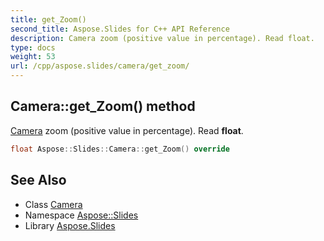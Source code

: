```yaml
---
title: get_Zoom()
second_title: Aspose.Slides for C++ API Reference
description: Camera zoom (positive value in percentage). Read float.
type: docs
weight: 53
url: /cpp/aspose.slides/camera/get_zoom/
---
```

## Camera::get_Zoom() method


[Camera](../) zoom (positive value in percentage). Read **float**.

```cpp
float Aspose::Slides::Camera::get_Zoom() override
```

## See Also

* Class [Camera](./)
* Namespace [Aspose::Slides](../)
* Library [Aspose.Slides](../../)